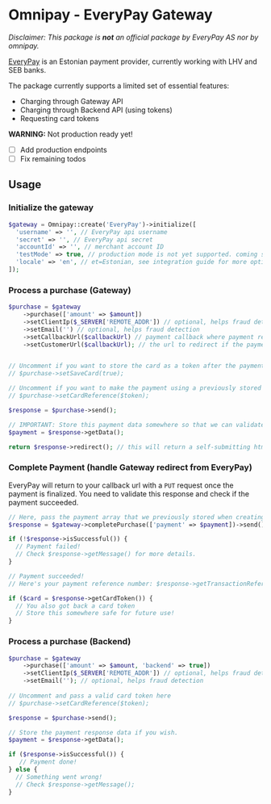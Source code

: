 # Omnipay - EveryPay Gateway

*Disclaimer: This package is **not** an official package by EveryPay AS nor by omnipay.*

[EveryPay](https://every-pay.com/) is an Estonian payment provider, currently working with LHV and SEB banks.

The package currently supports a limited set of essential features:

- Charging through Gateway API
- Charging through Backend API (using tokens)
- Requesting card tokens

**WARNING:** Not production ready yet!

- [ ] Add production endpoints
- [ ] Fix remaining todos

## Usage

### Initialize the gateway

```php
$gateway = Omnipay::create('EveryPay')->initialize([
  'username' => '', // EveryPay api username
  'secret' => '', // EveryPay api secret
  'accountId' => '', // merchant account ID
  'testMode' => true, // production mode is not yet supported. coming soon!
  'locale' => 'en', // et=Estonian, see integration guide for more options.
]);
```

### Process a purchase (Gateway)
```php
$purchase = $gateway
    ->purchase(['amount' => $amount])
    ->setClientIp($_SERVER['REMOTE_ADDR']) // optional, helps fraud detection
    ->setEmail('') // optional, helps fraud detection
    ->setCallbackUrl($callbackUrl) // payment callback where payment result will be sent (with PUT)
    ->setCustomerUrl($callbackUrl); // the url to redirect if the payment fails or gets cancelled


// Uncomment if you want to store the card as a token after the payment
// $purchase->setSaveCard(true);

// Uncomment if you want to make the payment using a previously stored card token  
// $purchase->setCardReference($token); 

$response = $purchase->send();

// IMPORTANT: Store this payment data somewhere so that we can validate / process it later
$payment = $response->getData();

return $response->redirect(); // this will return a self-submitting html form to EveryPay Gateway API
```

### Complete Payment (handle Gateway redirect from EveryPay)

EveryPay will return to your callback url with a `PUT` request once the payment is finalized.
You need to validate this response and check if the payment succeeded.

```php
// Here, pass the payment array that we previously stored when creating the payment
$response = $gateway->completePurchase(['payment' => $payment])->send();

if (!$response->isSuccessful()) {
  // Payment failed!
  // Check $response->getMessage() for more details.
}

// Payment succeeded!
// Here's your payment reference number: $response->getTransactionReference()

if ($card = $response->getCardToken()) {
  // You also got back a card token
  // Store this somewhere safe for future use!
}
```

### Process a purchase (Backend)
```php
$purchase = $gateway
    ->purchase(['amount' => $amount, 'backend' => true])
    ->setClientIp($_SERVER['REMOTE_ADDR']) // optional, helps fraud detection
    ->setEmail(''); // optional, helps fraud detection
    
// Uncomment and pass a valid card token here
// $purchase->setCardReference($token); 

$response = $purchase->send();

// Store the payment response data if you wish.
$payment = $response->getData();

if ($response->isSuccessful()) {
   // Payment done!
} else {
  // Something went wrong!
  // Check $response->getMessage();
}
```



